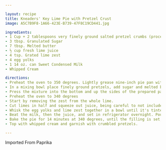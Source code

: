 ```yaml
---

layout: recipe
title: Kneaders' Key Lime Pie with Pretzel Crust
image: A5C7B9F8-1A66-423E-B739-47F8C19CD441.jpg

ingredients:
- 1 Cup + 2 tablespoons very finely ground salted pretzel crumbs (processing crumbs in the food processor for 30 seconds works well.)
- 3 tbsp. Granulated Sugar
- 7 tbsp. Melted butter
- ½ cup fresh lime juice
- 4 tsp. Grated lime zest
- 4 egg yolks
- 1 14 oz. can Sweet Condensed Milk
- Whipped Cream

directions:
- Preheat the oven to 350 degrees. Lightly grease nine-inch pie pan with nonstick baking spray.
- In a mixing bowl place finely ground pretzels, add sugar and melted butter. Mix to combine.
- Press the mixture into the bottom and up the sides of the prepared pan. Bake for 8-10 minutes. The crust will not change color much, but it will firm up. Remove from the oven and set aside.
- Preheat the oven to 340 degrees
- Start by removing the zest from the whole lime.
- Cut limes in half and squeeze out juice, being careful to not include any seeds.
- Whisk the egg yolks and lime zest together in a bowl until it's tinted light green. This takes about 2 minutes.
- Beat the milk, then the juice, and set in refrigerator overnight. Pour into the crust and smooth with a spatula.
- Bake the pie for 14 minutes at 340 degrees, until the filling is set, with a small spot in the middle still looking soft. Cool overnight.
- Top with whipped cream and garnish with crumbled pretzels.

---
```

Imported From Paprika
